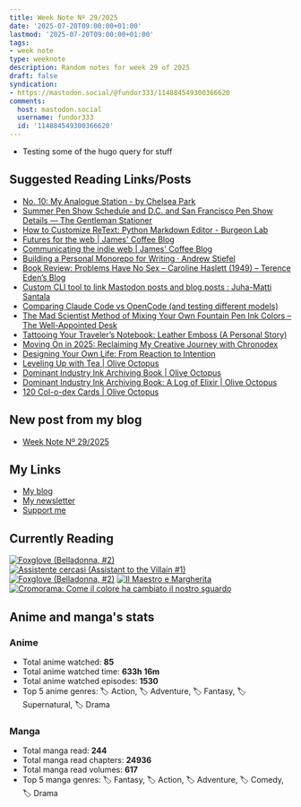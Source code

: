 ```yaml
---
title: Week Note Nº 29/2025
date: '2025-07-20T09:00:00+01:00'
lastmod: '2025-07-20T09:00:00+01:00'
tags:
- week note
type: weeknote
description: Random notes for week 29 of 2025
draft: false
syndication:
- https://mastodon.social/@fundor333/114884549300366620
comments:
  host: mastodon.social
  username: fundor333
  id: '114884549300366620'
---
```


- Testing some of the hugo query for stuff

## Suggested Reading Links/Posts
- [No. 10: My Analogue Station - by Chelsea Park](https://wordsinthemargins.substack.com/p/no-10-my-analogue-station?utm_source=fundor333.com)
- [Summer Pen Show Schedule and D.C. and San Francisco Pen Show Details — The Gentleman Stationer](https://www.gentlemanstationer.com/blog/2025/7/19/summer-pen-show-schedule-and-dc-and-san-francisco-pen-show-details?utm_source=fundor333.com)
- [How to Customize ReText: Python Markdown Editor - Burgeon Lab](https://www.burgeonlab.com/blog/customize-retext-markdown-editor/?utm_source=fundor333.com)
- [Futures for the web | James' Coffee Blog](https://jamesg.blog/2025/07/19/futures-for-the-web/?utm_source=fundor333.com)
- [Communicating the indie web | James' Coffee Blog](https://jamesg.blog/2025/07/19/communicating-the-indie-web/?utm_source=fundor333.com)
- [Building a Personal Monorepo for Writing · Andrew Stiefel](https://andrewstiefel.com/monorepo?utm_source=fundor333.com)
- [Book Review: Problems Have No Sex – Caroline Haslett (1949) – Terence Eden’s Blog](https://shkspr.mobi/blog/2025/07/book-review-problems-have-no-sex-caroline-haslett-1949/?utm_source=fundor333.com)
- [Custom CLI tool to link Mastodon posts and blog posts : Juha-Matti Santala](https://hamatti.org/posts/Custom-CLI-tool-to-link-Mastodon-posts-and-blog-posts/?utm_source=fundor333.com)
- [Comparing Claude Code vs OpenCode (and testing different models)](https://www.andreagrandi.it/posts/comparing-claude-code-vs-opencode-testing-different-models/?utm_source=fundor333.com)
- [The Mad Scientist Method of Mixing Your Own Fountain Pen Ink Colors – The Well-Appointed Desk](https://www.wellappointeddesk.com/2025/07/the-mad-scientist-method-of-mixing-your-own-fountain-pen-ink-colors/?utm_source=fundor333.com)
- [Tattooing Your Traveler’s Notebook: Leather Emboss (A Personal Story)](https://www.scriptionstudio.com/post/tattooing-your-traveler-s-notebook-leather-emboss-a-personal-story?utm_source=fundor333.com)
- [Moving On in 2025: Reclaiming My Creative Journey with Chronodex](https://www.scriptionstudio.com/post/moving-on-in-2025-reclaiming-my-creative-journey-with-chronodex?utm_source=fundor333.com)
- [Designing Your Own Life: From Reaction to Intention](https://www.scriptionstudio.com/post/designing-your-own-life-from-reaction-to-intention?utm_source=fundor333.com)
- [Leveling Up with Tea | Olive Octopus](https://oliveoctopus.ink/lvluptea.htm?utm_source=fundor333.com)
- [Dominant Industry Ink Archiving Book | Olive Octopus](https://oliveoctopus.ink/inkarchivingbook.htm?utm_source=fundor333.com)
- [Dominant Industry Ink Archiving Book: A Log of Elixir | Olive Octopus](https://oliveoctopus.ink/inkarchivingbook2.htm?utm_source=fundor333.com)
- [120 Col-o-dex Cards | Olive Octopus](https://oliveoctopus.ink/colodex-120.htm?utm_source=fundor333.com)
## New post from my blog
- [Week Note Nº 29/2025](https://fundor333.com/weeknotes/2025/29/?utm_source=fundor333.com)

## My Links
- [My blog](https://www.fundor333.com)
- [My newsletter](https://newsletter.digitaltearoom.com)
- [Support me](https://ko-fi.com/fundor333)

## Currently Reading
[![Foxglove (Belladonna, #2)](https://i.gr-assets.com/images/S/compressed.photo.goodreads.com/books/1677904559l/74891101._SX98_.jpg)](https://www.goodreads.com/review/show/7711062265?utm_medium=api&utm_source=rss) [![Assistente cercasi (Assistant to the Villain #1)](https://i.gr-assets.com/images/S/compressed.photo.goodreads.com/books/1712603576l/211060482._SX98_.jpg)](https://www.goodreads.com/review/show/7698115029?utm_medium=api&utm_source=rss) [![Foxglove (Belladonna, #2)](https://i.gr-assets.com/images/S/compressed.photo.goodreads.com/books/1714663422l/211170617._SX98_.jpg)](https://www.goodreads.com/review/show/7583111149?utm_medium=api&utm_source=rss) [![Il Maestro e Margherita](https://i.gr-assets.com/images/S/compressed.photo.goodreads.com/books/1449182290l/28095021._SX98_.jpg)](https://www.goodreads.com/review/show/7613476820?utm_medium=api&utm_source=rss) [![Cromorama: Come il colore ha cambiato il nostro sguardo](https://i.gr-assets.com/images/S/compressed.photo.goodreads.com/books/1505808761l/36266532._SX98_.jpg)](https://www.goodreads.com/review/show/5993206761?utm_medium=api&utm_source=rss)

## Anime and manga's stats

### **Anime**
- Total anime watched: **85**
- Total anime watched time: **633h 16m**
- Total anime watched episodes: **1530**
- Top 5 anime genres: 🏷️ Action, 🏷️ Adventure, 🏷️ Fantasy, 🏷️ Supernatural, 🏷️ Drama

### **Manga**
- Total manga read: **244**
- Total manga read chapters: **24936**
- Total manga read volumes: **617**
- Top 5 manga genres: 🏷️ Fantasy, 🏷️ Action, 🏷️ Adventure, 🏷️ Comedy, 🏷️ Drama
